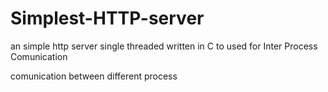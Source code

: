 # Simplest-HTTP-server
an simple http server single threaded written in C
to used for Inter Process Comunication


comunication between different process
